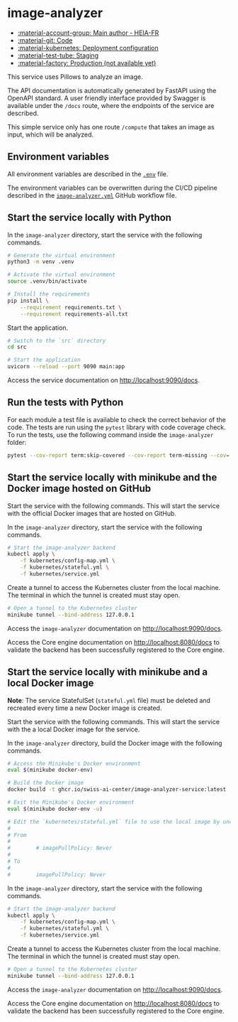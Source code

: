# image-analyzer

- [:material-account-group: Main author - HEIA-FR](https://www.hes-so.ch/swiss-ai-center/equipe)
- [:material-git: Code](https://github.com/swiss-ai-center/image-analyzer-service)
- [:material-kubernetes: Deployment configuration](https://github.com/swiss-ai-center/image-analyzer-service/tree/main/kubernetes)
- [:material-test-tube: Staging](https://image-analyzer-swiss-ai-center.kube.isc.heia-fr.ch)
- [:material-factory: Production (not available yet)](https://image-analyzer.swiss-ai-center.ch)

This service uses Pillows to analyze an image.

The API documentation is automatically generated by FastAPI using the OpenAPI
standard. A user friendly interface provided by Swagger is available under the
`/docs` route, where the endpoints of the service are described.

This simple service only has one route `/compute` that takes an image as input,
which will be analyzed.

## Environment variables

All environment variables are described in the
[`.env`](https://github.com/swiss-ai-center/image-analyzer/blob/main/.env) file.

The environment variables can be overwritten during the CI/CD pipeline described
in the
[`image-analyzer.yml`](https://github.com/swiss-ai-center/image-analyzer/blob/main/.github/workflows/image-analyzer.yml)
GitHub workflow file.

## Start the service locally with Python

In the `image-analyzer` directory, start the service with the following
commands.

```sh
# Generate the virtual environment
python3 -m venv .venv

# Activate the virtual environment
source .venv/bin/activate

# Install the requirements
pip install \
    --requirement requirements.txt \
    --requirement requirements-all.txt
```

Start the application.

```sh
# Switch to the `src` directory
cd src

# Start the application
uvicorn --reload --port 9090 main:app
```

Access the service documentation on <http://localhost:9090/docs>.

## Run the tests with Python

For each module a test file is available to check the correct behavior of the
code. The tests are run using the `pytest` library with code coverage check. To
run the tests, use the following command inside the `image-analyzer` folder:

```sh
pytest --cov-report term:skip-covered --cov-report term-missing --cov=. -s --cov-config=.coveragerc
```

## Start the service locally with minikube and the Docker image hosted on GitHub

Start the service with the following commands. This will start the service with
the official Docker images that are hosted on GitHub.

In the `image-analyzer` directory, start the service with the following
commands.

```sh
# Start the image-analyzer backend
kubectl apply \
    -f kubernetes/config-map.yml \
    -f kubernetes/stateful.yml \
    -f kubernetes/service.yml
```

Create a tunnel to access the Kubernetes cluster from the local machine. The
terminal in which the tunnel is created must stay open.

```sh
# Open a tunnel to the Kubernetes cluster
minikube tunnel --bind-address 127.0.0.1
```

Access the `image-analyzer` documentation on <http://localhost:9090/docs>.

Access the Core engine documentation on <http://localhost:8080/docs> to validate
the backend has been successfully registered to the Core engine.

## Start the service locally with minikube and a local Docker image

**Note**: The service StatefulSet (`stateful.yml` file) must be deleted and
recreated every time a new Docker image is created.

Start the service with the following commands. This will start the service with
the a local Docker image for the service.

In the `image-analyzer` directory, build the Docker image with the following
commands.

```sh
# Access the Minikube's Docker environment
eval $(minikube docker-env)

# Build the Docker image
docker build -t ghcr.io/swiss-ai-center/image-analyzer-service:latest .

# Exit the Minikube's Docker environment
eval $(minikube docker-env -u)

# Edit the `kubernetes/stateful.yml` file to use the local image by uncommented the line `imagePullPolicy`
#
# From
#
#        # imagePullPolicy: Never
#
# To
#
#        imagePullPolicy: Never
```

In the `image-analyzer` directory, start the service with the following
commands.

```sh
# Start the image-analyzer backend
kubectl apply \
    -f kubernetes/config-map.yml \
    -f kubernetes/stateful.yml \
    -f kubernetes/service.yml
```

Create a tunnel to access the Kubernetes cluster from the local machine. The
terminal in which the tunnel is created must stay open.

```sh
# Open a tunnel to the Kubernetes cluster
minikube tunnel --bind-address 127.0.0.1
```

Access the `image-analyzer` documentation on <http://localhost:9090/docs>.

Access the Core engine documentation on <http://localhost:8080/docs> to validate
the backend has been successfully registered to the Core engine.
